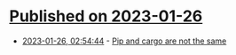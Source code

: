 # [Published on 2023-01-26](index.md)

* [2023-01-26, 02:54:44](https://news.ycombinator.com/item?id=34527206) - [Pip and cargo are not the same](https://blog.williammanley.net/2022/02/23/pip-and-cargo-are-not-the-same.html)
